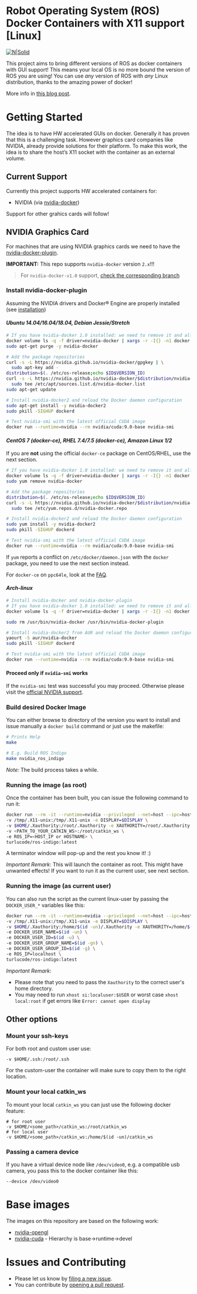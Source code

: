 # Robot Operating System (ROS) Docker Containers with X11 support [Linux]
[![N|Solid](http://turlucode.com/wp-content/uploads/2017/10/turlucode_.png)](http://turlucode.com/)

This project aims to bring different versions of ROS as docker containers with GUI 
support! This means your local OS is no more bound the version of ROS you are using! 
You can use _any_ version of ROS with _any_ Linux distribution, thanks to the amazing 
power of docker!

More info in [this blog post](http://turlucode.com/ros-docker-container-gui-support/).

# Getting Started
The idea is to have HW accelerated GUIs on docker. Generally it has proven that this is 
a challenging task. However graphics card companies like NVIDIA, already provide 
solutions for their platform. To make this work, the idea is to share the host’s X11 
socket with the container as an external volume.

## Current Support
Currently this project supports HW accelerated containers for:

 - NVIDIA (via [nvidia-docker])

Support for other grahics cards will follow!

## NVIDIA Graphics Card
For machines that are using NVIDIA graphics cards we need to have the [nvidia-docker-plugin].

__IMPORTANT:__ This repo supports `nvidia-docker` version `2.x`!!!

> For `nvidia-docker-v1.0` support, [check the corresponding branch](https://github.com/turlucode/ros-docker-gui/tree/nvidia-docker-v1.0)

### Install nvidia-docker-plugin 
Assuming the NVIDIA drivers and Docker® Engine are properly installed (see 
[installation](https://github.com/NVIDIA/nvidia-docker/wiki/Installation))

#### _Ubuntu 14.04/16.04/18.04, Debian Jessie/Stretch_
```sh
# If you have nvidia-docker 1.0 installed: we need to remove it and all existing GPU containers
docker volume ls -q -f driver=nvidia-docker | xargs -r -I{} -n1 docker ps -q -a -f volume={} | xargs -r docker rm -f
sudo apt-get purge -y nvidia-docker

# Add the package repositories
curl -s -L https://nvidia.github.io/nvidia-docker/gpgkey | \
  sudo apt-key add -
distribution=$(. /etc/os-release;echo $ID$VERSION_ID)
curl -s -L https://nvidia.github.io/nvidia-docker/$distribution/nvidia-docker.list | \
  sudo tee /etc/apt/sources.list.d/nvidia-docker.list
sudo apt-get update

# Install nvidia-docker2 and reload the Docker daemon configuration
sudo apt-get install -y nvidia-docker2
sudo pkill -SIGHUP dockerd

# Test nvidia-smi with the latest official CUDA image
docker run --runtime=nvidia --rm nvidia/cuda:9.0-base nvidia-smi
```

#### _CentOS 7 (docker-ce), RHEL 7.4/7.5 (docker-ce), Amazon Linux 1/2_

If you are __not__ using the official `docker-ce` package on CentOS/RHEL, use the next section.

```sh
# If you have nvidia-docker 1.0 installed: we need to remove it and all existing GPU containers
docker volume ls -q -f driver=nvidia-docker | xargs -r -I{} -n1 docker ps -q -a -f volume={} | xargs -r docker rm -f
sudo yum remove nvidia-docker

# Add the package repositories
distribution=$(. /etc/os-release;echo $ID$VERSION_ID)
curl -s -L https://nvidia.github.io/nvidia-docker/$distribution/nvidia-docker.repo | \
  sudo tee /etc/yum.repos.d/nvidia-docker.repo

# Install nvidia-docker2 and reload the Docker daemon configuration
sudo yum install -y nvidia-docker2
sudo pkill -SIGHUP dockerd

# Test nvidia-smi with the latest official CUDA image
docker run --runtime=nvidia --rm nvidia/cuda:9.0-base nvidia-smi
```

If `yum` reports a conflict on `/etc/docker/daemon.json` with the `docker` package, you need to use the next section instead.

For `docker-ce` on `ppc64le`, look at the [FAQ](https://github.com/nvidia/nvidia-docker/wiki/Frequently-Asked-Questions#do-you-support-powerpc64-ppc64le).

#### _Arch-linux_
```sh
# Install nvidia-docker and nvidia-docker-plugin
# If you have nvidia-docker 1.0 installed: we need to remove it and all existing GPU containers
docker volume ls -q -f driver=nvidia-docker | xargs -r -I{} -n1 docker ps -q -a -f volume={} | xargs -r docker rm -f

sudo rm /usr/bin/nvidia-docker /usr/bin/nvidia-docker-plugin

# Install nvidia-docker2 from AUR and reload the Docker daemon configuration
yaourt -S aur/nvidia-docker
sudo pkill -SIGHUP dockerd

# Test nvidia-smi with the latest official CUDA image
docker run --runtime=nvidia --rm nvidia/cuda:9.0-base nvidia-smi
```

#### Proceed only if `nvidia-smi` works

If the `nvidia-smi` test was successful you may proceed. Otherwise please visit the 
[official NVIDIA support](https://github.com/NVIDIA/nvidia-docker).

### Build desired Docker Image

You can either browse to directory of the version you want to install and issue 
manually a `docker build` command or just use the makefile:
````sh
# Prints Help
make

# E.g. Build ROS Indigo
make nvidia_ros_indigo
````
_Note:_ The build process takes a while.

### Running the image (as root)
Once the container has been built, you can issue the following command to run it:
````sh
docker run --rm -it --runtime=nvidia --privileged --net=host --ipc=host \
-v /tmp/.X11-unix:/tmp/.X11-unix -e DISPLAY=$DISPLAY \
-v $HOME/.Xauthority:/root/.Xauthority -e XAUTHORITY=/root/.Xauthority \
-v <PATH_TO_YOUR_CATKIN_WS>:/root/catkin_ws \
-e ROS_IP=<HOST_IP or HOSTNAME> \
turlucode/ros-indigo:latest
````
A terminator window will pop-up and the rest you know it! :)

_Important Remark_: This will launch the container as root. This might have unwanted effects! If you want to run it as the current user, see next section.

### Running the image (as current user)
You can also run the script as the current linux-user by passing the `DOCKER_USER_*` variables like this:
````sh
docker run --rm -it --runtime=nvidia --privileged --net=host --ipc=host \
-v /tmp/.X11-unix:/tmp/.X11-unix -e DISPLAY=$DISPLAY \
-v $HOME/.Xauthority:/home/$(id -un)/.Xauthority -e XAUTHORITY=/home/$(id -un)/.Xauthority \
-e DOCKER_USER_NAME=$(id -un) \
-e DOCKER_USER_ID=$(id -u) \
-e DOCKER_USER_GROUP_NAME=$(id -gn) \
-e DOCKER_USER_GROUP_ID=$(id -g) \
-e ROS_IP=localhost \
turlucode/ros-indigo:latest
````

_Important Remark_: 

- Please note that you need to pass the `Xauthority` to the correct user's home directory.
- You may need to run `xhost si:localuser:$USER` or worst case `xhost local:root` if get errors like `Error: cannot open display`

## Other options

### Mount your ssh-keys
For both root and custom user use:

```
-v $HOME/.ssh:/root/.ssh
```
For the custom-user the container will make sure to copy them to the right location.

### Mount your local catkin_ws

To mount your local `catkin_ws` you can just use the following docker feature:
````
# for root user
-v $HOME/<some_path>/catkin_ws:/root/catkin_ws
# for local user
-v $HOME/<some_path>/catkin_ws:/home/$(id -un)/catkin_ws
````

### Passing a camera device
If you have a virtual device node like `/dev/video0`, e.g. a compatible usb camera, you pass this to the docker container like this:
````
--device /dev/video0
````

# Base images

The images on this repository are based on the following work:

  - [nvidia-opengl](https://gitlab.com/nvidia/samples/blob/master/opengl/ubuntu14.04/glxgears/Dockerfile)
  - [nvidia-cuda](https://gitlab.com/nvidia/cuda) - Hierarchy is base->runtime->devel

# Issues and Contributing
  - Please let us know by [filing a new 
issue](https://github.com/turlucode/ros-docker-gui/issues/new).
  - You can contribute by [opening a pull 
request](https://github.com/turlucode/ros-docker-gui/compare).


   [nvidia-docker]: https://github.com/NVIDIA/nvidia-docker
   [nvidia-docker-plugin]: 
https://github.com/NVIDIA/nvidia-docker/wiki/nvidia-docker-plugin

